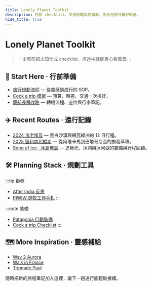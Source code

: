 ```yaml
---
title: Lonely Planet Toolkit
description: 行前 checklist、交通攻略與裝備表，為長程旅行鋪好軌道。
hide_title: true
---
```


# Lonely Planet Toolkit

> 「出發前把未知化成 checklist，旅途中就能專心看風景。」

## 🎒 Start Here · 行前準備
- [旅行規劃流程](./0000_backpacker/index_orz.md) — 從靈感到成行的 SOP。
- [Cook a trip 模板](./PIWIW/cook-a-trip.md) — 預算、時差、交通一次排好。
- [廉航長程攻略](./0000_backpacker/1102_with-airasia.md) — 轉機流程、座位與行李筆記。

## ✈️ Recent Routes · 遠行記錄
- [2024 法老埃及](./2401%20Egypt/Index%20Pharaoh%20Egypt.md) — 黑白沙漠與錫瓦綠洲的 12 日行程。
- [2025 智利南北縱走](./2509%20Chile/Schedule%20on%20Chile.md) — 從阿塔卡馬到巴塔哥尼亞的旅程草稿。
- [Song of Ice · 冰島環島](/backpacker/category/song-of-ice/) — 追極光、冰洞與冰河湖的裝備與行程回顧。

## 🛠 Planning Stack · 規劃工具
:::tip 節奏
- [After India 反思](./0000_backpacker/1302_after-india.md)
- [PIWIW 遊牧工作手札](./PIWIW/cook-a-trip.md)
:::

:::note 裝備
- [Patagonia 行動裝備](./PIWIW/way-2-patagonia.md)
- [Cook a trip Checklist](./PIWIW/cook-a-trip.md)
:::

## 🗺️ More Inspiration · 靈感補給
- [Way 2 Aurora](/backpacker/category/way-2-aurora/)
- [Walk in France](/backpacker/category/walk-in-france/)
- [Tripmate Paul](/backpacker/category/tripmate-paul/)

隨時把新的旅程筆記加入這裡，讓下一趟遠行能輕鬆接續。
